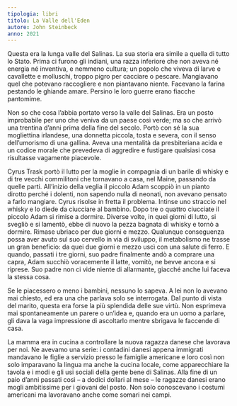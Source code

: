 ```yaml
---
tipologia: libri
titolo: La Valle dell'Eden
autore: John Steinbeck
anno: 2021
---
```


Questa era la lunga valle del Salinas. La sua storia era simile a quella di tutto lo Stato. Prima ci furono gli indiani, una razza inferiore che non aveva né energia né inventiva, e nemmeno cultura; un popolo che viveva di larve e cavallette e molluschi, troppo pigro per cacciare o pescare. Mangiavano quel che potevano raccogliere e non piantavano niente. Facevano la farina pestando le ghiande amare. Persino le loro guerre erano fiacche pantomime.

Non so che cosa l’abbia portato verso la valle del Salinas. Era un posto improbabile per uno che veniva da un paese così verde; ma so che arrivò una trentina d’anni prima della fine del secolo. Portò con sé la sua mogliettina irlandese, una donnetta piccola, tosta e severa, con il senso dell’umorismo di una gallina. Aveva una mentalità da presbiteriana acida e un codice morale che prevedeva di aggredire e fustigare qualsiasi cosa risultasse vagamente piacevole.

Cyrus Trask portò il lutto per la moglie in compagnia di un barile di whisky e di tre vecchi commilitoni che tornavano a casa, nel Maine, passando da quelle parti. All’inizio della veglia il piccolo Adam scoppiò in un pianto dirotto perché i dolenti, non sapendo nulla di neonati, non avevano pensato a farlo mangiare. Cyrus risolse in fretta il problema. Intinse uno straccio nel whisky e lo diede da ciucciare al bambino. Dopo tre o quattro ciucciate il piccolo Adam si rimise a dormire. Diverse volte, in quei giorni di lutto, si svegliò e si lamentò, ebbe di nuovo la pezza bagnata di whisky e tornò a dormire. Rimase ubriaco per due giorni e mezzo. Qualunque conseguenza possa aver avuto sul suo cervello in via di sviluppo, il metabolismo ne trasse un gran beneficio: da quei due giorni e mezzo uscì con una salute di ferro. E quando, passati i tre giorni, suo padre finalmente andò a comprare una capra, Adam succhiò voracemente il latte, vomitò, ne bevve ancora e si riprese. Suo padre non ci vide niente di allarmante, giacché anche lui faceva la stessa cosa.

Se le piacessero o meno i bambini, nessuno lo sapeva. A lei non lo avevano mai chiesto, ed era una che parlava solo se interrogata. Dal punto di vista del marito, questa era forse la più splendida delle sue virtù. Non esprimeva mai spontaneamente un parere o un’idea e, quando era un uomo a parlare, gli dava la vaga impressione di ascoltarlo mentre sbrigava le faccende di casa.

La mamma era in cucina a controllare la nuova ragazza danese che lavorava per noi. Ne avevamo una serie: i contadini danesi appena immigrati mandavano le figlie a servizio presso le famiglie americane e loro così non solo imparavano la lingua ma anche la cucina locale, come apparecchiare la tavola e i modi e gli usi sociali della gente bene di Salinas. Alla fine di un paio d’anni passati così – a dodici dollari al mese – le ragazze danesi erano mogli ambitissime per i giovani del posto. Non solo conoscevano i costumi americani ma lavoravano anche come somari nei campi.
